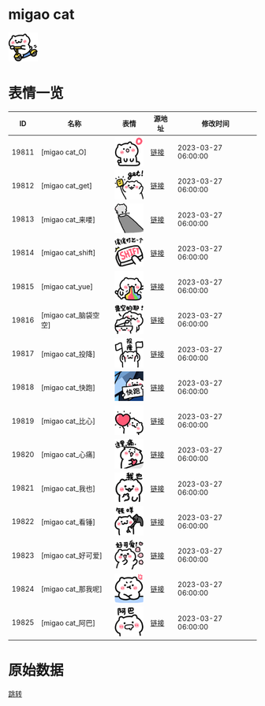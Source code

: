 # migao cat

<img src="./cover.png" height="60" alt="cover" />

# 表情一览

|ID|名称|表情|源地址|修改时间|
|----|----|----|----|----|
|19811|[migao cat_O]|<img src="./pic/019811_%5Bmigao cat_O%5D.png" height="60" alt="O"/>|[链接](https://i0.hdslb.com/bfs/garb/9f1b0d37e6adc34c89b7d18c72f39d4e4ceb0f61.png)|2023-03-27 06:00:00|
|19812|[migao cat_get]|<img src="./pic/019812_%5Bmigao cat_get%5D.png" height="60" alt="get"/>|[链接](https://i0.hdslb.com/bfs/garb/f27346fc1d5042c52cb15b1f4b3755da73322d28.png)|2023-03-27 06:00:00|
|19813|[migao cat_来喽]|<img src="./pic/019813_%5Bmigao cat_来喽%5D.png" height="60" alt="来喽"/>|[链接](https://i0.hdslb.com/bfs/garb/316b079104057b02a38d8f452942bab9ef3ab34d.png)|2023-03-27 06:00:00|
|19814|[migao cat_shift]|<img src="./pic/019814_%5Bmigao cat_shift%5D.png" height="60" alt="shift"/>|[链接](https://i0.hdslb.com/bfs/garb/b5b258b718597903c70e9a97a3c16c91268e4b85.png)|2023-03-27 06:00:00|
|19815|[migao cat_yue]|<img src="./pic/019815_%5Bmigao cat_yue%5D.png" height="60" alt="yue"/>|[链接](https://i0.hdslb.com/bfs/garb/ed42abcb749d8a73d07ca1a34da2c5c79fbaa27c.png)|2023-03-27 06:00:00|
|19816|[migao cat_脑袋空空]|<img src="./pic/019816_%5Bmigao cat_脑袋空空%5D.png" height="60" alt="脑袋空空"/>|[链接](https://i0.hdslb.com/bfs/garb/d97bb52fe02407be3fb6e9adbfa945615baf958a.png)|2023-03-27 06:00:00|
|19817|[migao cat_投降]|<img src="./pic/019817_%5Bmigao cat_投降%5D.png" height="60" alt="投降"/>|[链接](https://i0.hdslb.com/bfs/garb/34ecadf650bd027ee766579cef0540aabb61afd1.png)|2023-03-27 06:00:00|
|19818|[migao cat_快跑]|<img src="./pic/019818_%5Bmigao cat_快跑%5D.png" height="60" alt="快跑"/>|[链接](https://i0.hdslb.com/bfs/garb/44e1d9c74b8e09c746f35f01a0c3fb6f1f74ba0d.png)|2023-03-27 06:00:00|
|19819|[migao cat_比心]|<img src="./pic/019819_%5Bmigao cat_比心%5D.png" height="60" alt="比心"/>|[链接](https://i0.hdslb.com/bfs/garb/c2ed73fe10f7c66c6794918afb3d59d4064437e1.png)|2023-03-27 06:00:00|
|19820|[migao cat_心痛]|<img src="./pic/019820_%5Bmigao cat_心痛%5D.png" height="60" alt="心痛"/>|[链接](https://i0.hdslb.com/bfs/garb/1ec4ca3fce963debf0e048d44e478b1dfd7d2325.png)|2023-03-27 06:00:00|
|19821|[migao cat_我也]|<img src="./pic/019821_%5Bmigao cat_我也%5D.png" height="60" alt="我也"/>|[链接](https://i0.hdslb.com/bfs/garb/b1f12d3c72bb369d07e023aabe3cda3ee9b2363a.png)|2023-03-27 06:00:00|
|19822|[migao cat_看锤]|<img src="./pic/019822_%5Bmigao cat_看锤%5D.png" height="60" alt="看锤"/>|[链接](https://i0.hdslb.com/bfs/garb/4521b8d81952bfad33908bdb91b56d1a6b96167b.png)|2023-03-27 06:00:00|
|19823|[migao cat_好可爱]|<img src="./pic/019823_%5Bmigao cat_好可爱%5D.png" height="60" alt="好可爱"/>|[链接](https://i0.hdslb.com/bfs/garb/66822d6a30488e816974026d6c74b6093c2474f6.png)|2023-03-27 06:00:00|
|19824|[migao cat_那我呢]|<img src="./pic/019824_%5Bmigao cat_那我呢%5D.png" height="60" alt="那我呢"/>|[链接](https://i0.hdslb.com/bfs/garb/fc57581d1496e2faa7df9786ff326763e39e9c8d.png)|2023-03-27 06:00:00|
|19825|[migao cat_阿巴]|<img src="./pic/019825_%5Bmigao cat_阿巴%5D.png" height="60" alt="阿巴"/>|[链接](https://i0.hdslb.com/bfs/garb/2eabeedae66f6cd1f28a64770c45d544b0c24ce1.png)|2023-03-27 06:00:00|

# 原始数据

[跳转](./raw.json)

